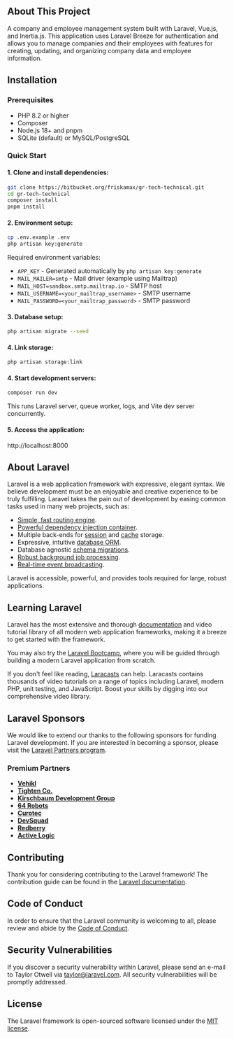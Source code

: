 ## About This Project

A company and employee management system built with Laravel, Vue.js, and Inertia.js. This application uses Laravel Breeze for authentication and allows you to manage companies and their employees with features for creating, updating, and organizing company data and employee information.

## Installation

### Prerequisites
- PHP 8.2 or higher
- Composer
- Node.js 18+ and pnpm
- SQLite (default) or MySQL/PostgreSQL

### Quick Start

#### 1. Clone and install dependencies:
```bash
git clone https://bitbucket.org/friskamax/gr-tech-technical.git
cd gr-tech-technical
composer install
pnpm install
```

#### 2. Environment setup:
```bash
cp .env.example .env
php artisan key:generate
```

Required environment variables:

- `APP_KEY` - Generated automatically by `php artisan key:generate`
- `MAIL_MAILER=smtp` - Mail driver (example using Mailtrap)
- `MAIL_HOST=sandbox.smtp.mailtrap.io` - SMTP host
- `MAIL_USERNAME=<your_mailtrap_username>` - SMTP username
- `MAIL_PASSWORD=<your_mailtrap_password>` - SMTP password

#### 3. Database setup:
```bash
php artisan migrate --seed
```

#### 4. Link storage:
```bash
php artisan storage:link
```

#### 4. Start development servers:
```bash
composer run dev
```
This runs Laravel server, queue worker, logs, and Vite dev server concurrently.

#### 5. Access the application:
http://localhost:8000

## About Laravel

Laravel is a web application framework with expressive, elegant syntax. We believe development must be an enjoyable and creative experience to be truly fulfilling. Laravel takes the pain out of development by easing common tasks used in many web projects, such as:

- [Simple, fast routing engine](https://laravel.com/docs/routing).
- [Powerful dependency injection container](https://laravel.com/docs/container).
- Multiple back-ends for [session](https://laravel.com/docs/session) and [cache](https://laravel.com/docs/cache) storage.
- Expressive, intuitive [database ORM](https://laravel.com/docs/eloquent).
- Database agnostic [schema migrations](https://laravel.com/docs/migrations).
- [Robust background job processing](https://laravel.com/docs/queues).
- [Real-time event broadcasting](https://laravel.com/docs/broadcasting).

Laravel is accessible, powerful, and provides tools required for large, robust applications.

## Learning Laravel

Laravel has the most extensive and thorough [documentation](https://laravel.com/docs) and video tutorial library of all modern web application frameworks, making it a breeze to get started with the framework.

You may also try the [Laravel Bootcamp](https://bootcamp.laravel.com), where you will be guided through building a modern Laravel application from scratch.

If you don't feel like reading, [Laracasts](https://laracasts.com) can help. Laracasts contains thousands of video tutorials on a range of topics including Laravel, modern PHP, unit testing, and JavaScript. Boost your skills by digging into our comprehensive video library.

## Laravel Sponsors

We would like to extend our thanks to the following sponsors for funding Laravel development. If you are interested in becoming a sponsor, please visit the [Laravel Partners program](https://partners.laravel.com).

### Premium Partners

- **[Vehikl](https://vehikl.com)**
- **[Tighten Co.](https://tighten.co)**
- **[Kirschbaum Development Group](https://kirschbaumdevelopment.com)**
- **[64 Robots](https://64robots.com)**
- **[Curotec](https://www.curotec.com/services/technologies/laravel)**
- **[DevSquad](https://devsquad.com/hire-laravel-developers)**
- **[Redberry](https://redberry.international/laravel-development)**
- **[Active Logic](https://activelogic.com)**

## Contributing

Thank you for considering contributing to the Laravel framework! The contribution guide can be found in the [Laravel documentation](https://laravel.com/docs/contributions).

## Code of Conduct

In order to ensure that the Laravel community is welcoming to all, please review and abide by the [Code of Conduct](https://laravel.com/docs/contributions#code-of-conduct).

## Security Vulnerabilities

If you discover a security vulnerability within Laravel, please send an e-mail to Taylor Otwell via [taylor@laravel.com](mailto:taylor@laravel.com). All security vulnerabilities will be promptly addressed.

## License

The Laravel framework is open-sourced software licensed under the [MIT license](https://opensource.org/licenses/MIT).
